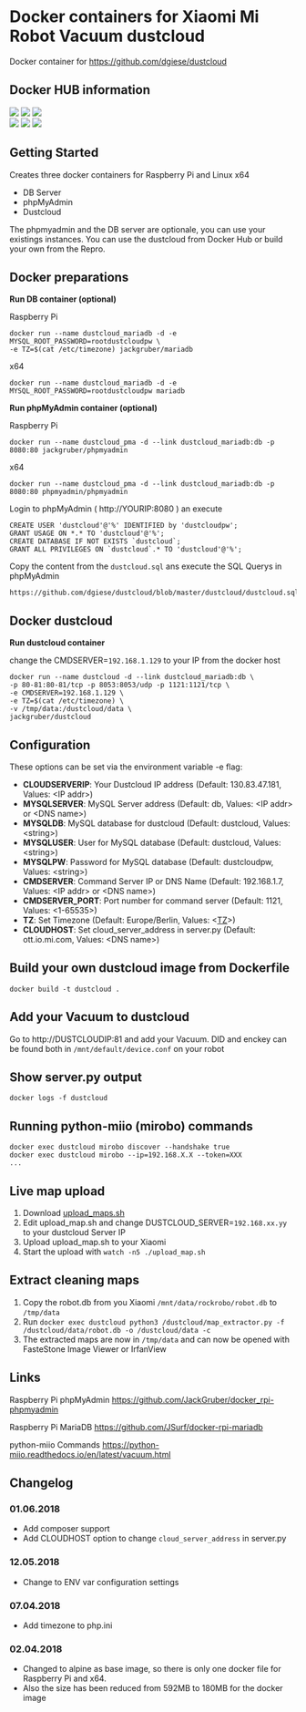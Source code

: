 

# Docker containers for Xiaomi Mi Robot Vacuum dustcloud

Docker container for https://github.com/dgiese/dustcloud

## Docker HUB information
[![](https://images.microbadger.com/badges/version/jackgruber/dustcloud:amd64.svg)](https://microbadger.com/images/jackgruber/dustcloud:amd64 "Get your own version badge on microbadger.com")
[![](https://images.microbadger.com/badges/commit/jackgruber/dustcloud:amd64.svg)](https://microbadger.com/images/jackgruber/dustcloud:amd64 "Get your own commit badge on microbadger.com")
[![](https://images.microbadger.com/badges/image/jackgruber/dustcloud:amd64.svg)](https://microbadger.com/images/jackgruber/dustcloud:amd64 "Get your own image badge on microbadger.com")   
[![](https://images.microbadger.com/badges/version/jackgruber/dustcloud:armhf.svg)](https://microbadger.com/images/jackgruber/dustcloud:armhf "Get your own version badge on microbadger.com")
[![](https://images.microbadger.com/badges/commit/jackgruber/dustcloud:armhf.svg)](https://microbadger.com/images/jackgruber/dustcloud:armhf "Get your own commit badge on microbadger.com")
[![](https://images.microbadger.com/badges/image/jackgruber/dustcloud:armhf.svg)](https://microbadger.com/images/jackgruber/dustcloud:armhf "Get your own image badge on microbadger.com")

## Getting Started
Creates three docker containers for Raspberry Pi and Linux x64
- DB Server
- phpMyAdmin
- Dustcloud 

The phpmyadmin and the DB server are optionale, you can use your existings instances.
You can use the dustcloud from Docker Hub or build your own from the Repro. 

## Docker preparations

**Run DB container (optional)**

Raspberry Pi
```
docker run --name dustcloud_mariadb -d -e MYSQL_ROOT_PASSWORD=rootdustcloudpw \
-e TZ=$(cat /etc/timezone) jackgruber/mariadb
```

x64
```
docker run --name dustcloud_mariadb -d -e MYSQL_ROOT_PASSWORD=rootdustcloudpw mariadb
```

**Run phpMyAdmin container (optional)**

Raspberry Pi
```
docker run --name dustcloud_pma -d --link dustcloud_mariadb:db -p 8080:80 jackgruber/phpmyadmin
```

x64
```
docker run --name dustcloud_pma -d --link dustcloud_mariadb:db -p 8080:80 phpmyadmin/phpmyadmin
```

Login to phpMyAdmin ( http://YOURIP:8080 ) an execute
```
CREATE USER 'dustcloud'@'%' IDENTIFIED by 'dustcloudpw';
GRANT USAGE ON *.* TO 'dustcloud'@'%';
CREATE DATABASE IF NOT EXISTS `dustcloud`;
GRANT ALL PRIVILEGES ON `dustcloud`.* TO 'dustcloud'@'%';
```

Copy the content from the ```dustcloud.sql``` ans execute the SQL Querys in phpMyAdmin
```
https://github.com/dgiese/dustcloud/blob/master/dustcloud/dustcloud.sql
```

## Docker dustcloud

**Run dustcloud container**

change the CMDSERVER=`192.168.1.129` to your IP from the docker host

```
docker run --name dustcloud -d --link dustcloud_mariadb:db \
-p 80-81:80-81/tcp -p 8053:8053/udp -p 1121:1121/tcp \
-e CMDSERVER=192.168.1.129 \
-e TZ=$(cat /etc/timezone) \
-v /tmp/data:/dustcloud/data \
jackgruber/dustcloud
```

## Configuration
These options can be set via the environment variable -e flag:

- **CLOUDSERVERIP**: Your Dustcloud IP address (Default: 130.83.47.181, Values: \<IP addr>)
- **MYSQLSERVER**: MySQL Server address (Default: db, Values: \<IP addr> or \<DNS name>)
- **MYSQLDB**: MySQL database for dustcloud (Default: dustcloud, Values: \<string>)
- **MYSQLUSER**: User for MySQL database (Default: dustcloud, Values: \<string>)
- **MYSQLPW**: Password for MySQL database (Default: dustcloudpw, Values: \<string>)
- **CMDSERVER**: Command Server IP or DNS Name (Default: 192.168.1.7, Values: \<IP addr> or \<DNS name>)
- **CMDSERVER_PORT**: Port number for command server (Default: 1121, Values: \<1-65535>)
- **TZ**: Set Timezone (Default: Europe/Berlin, Values: \<[TZ](https://en.wikipedia.org/wiki/List_of_tz_database_time_zones)>)
- **CLOUDHOST**: Set cloud_server_address in server.py (Default: ott.io.mi.com, Values: \<DNS name>)

## Build your own dustcloud image from Dockerfile

```
docker build -t dustcloud .
```
##  Add your Vacuum to dustcloud
Go to http://DUSTCLOUDIP:81 and add your Vacuum. DID and enckey can be found both in ```/mnt/default/device.conf``` on your robot

## Show server.py output
```
docker logs -f dustcloud
```

## Running python-miio (mirobo) commands
```
docker exec dustcloud mirobo discover --handshake true
docker exec dustcloud mirobo --ip=192.168.X.X --token=XXX
...
```

## Live map upload
1. Download [upload_maps.sh](https://github.com/dgiese/dustcloud/blob/master/dustcloud/upload_map.sh) 
2. Edit upload_map.sh and change DUSTCLOUD_SERVER=`192.168.xx.yy` to your dustcloud Server IP
3. Upload upload_map.sh to your Xiaomi
4. Start the upload with `watch -n5 ./upload_map.sh`

## Extract cleaning maps
1. Copy the robot.db from you Xiaomi ```/mnt/data/rockrobo/robot.db``` to ```/tmp/data```
2. Run ```docker exec dustcloud python3 /dustcloud/map_extractor.py -f /dustcloud/data/robot.db -o /dustcloud/data -c```
3. The extracted maps are now in ```/tmp/data``` and can now be opened with FasteStone Image Viewer or IrfanView

## Links
Raspberry Pi phpMyAdmin https://github.com/JackGruber/docker_rpi-phpmyadmin

Raspberry Pi MariaDB https://github.com/JSurf/docker-rpi-mariadb 

python-miio Commands https://python-miio.readthedocs.io/en/latest/vacuum.html


## Changelog

### 01.06.2018
- Add composer support 
- Add CLOUDHOST option to change ```cloud_server_address``` in server.py 

### 12.05.2018
- Change to ENV var configuration settings

### 07.04.2018
- Add timezone to php.ini

### 02.04.2018
- Changed to alpine as base image, so there is only one docker file for Raspberry Pi and x64. 
- Also the size has been reduced from 592MB to 180MB for the docker image
